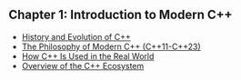 ## Chapter 1: Introduction to Modern C++
- [History and Evolution of C++](chapter_01/History_and_Evolution_of_C++.md)
- [The Philosophy of Modern C++ (C++11-C++23)](chapter_01/The_Philosophy_of_Modern_C++_(C++11-C++23).md)
- [How C++ Is Used in the Real World](chapter_01/How_C++_Is_Used_in_the_Real_World.md)
- [Overview of the C++ Ecosystem](chapter_01/Overview_of_the_C++_Ecosystem.md)
